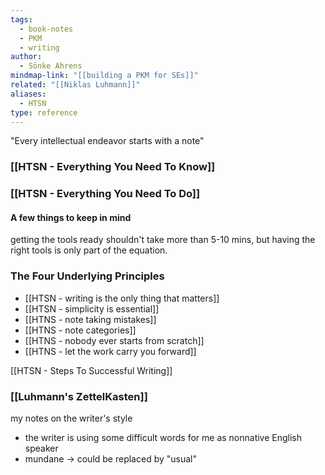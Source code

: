 ```yaml
---
tags:
  - book-notes
  - PKM
  - writing
author:
  - Sönke Ahrens
mindmap-link: "[[building a PKM for SEs]]"
related: "[[Niklas Luhmann]]"
aliases:
  - HTSN
type: reference
---
```

"Every intellectual endeavor starts with a note"

### [[HTSN - Everything You Need To Know]]

### [[HTSN - Everything You Need To Do]]

#### A few things to keep in mind
getting the tools ready shouldn't take more than 5-10 mins, but having the right tools is only part of the equation.
### The Four Underlying Principles 

- [[HTSN - writing is the only thing that matters]]
- [[HTSN - simplicity is essential]]
- [[HTNS - note taking mistakes]]
- [[HTNS - note categories]]
- [[HTNS - nobody ever starts from scratch]]
- [[HTNS - let the work carry you forward]]

[[HTSN - Steps To Successful Writing]]
### [[Luhmann's ZettelKasten]]


my notes on the writer's style

- the writer is using some difficult words for me as nonnative English speaker
- mundane -> could be replaced by "usual"